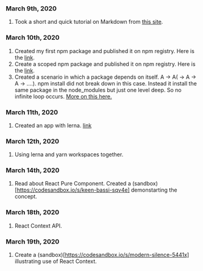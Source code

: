 ### March 9th, 2020

1. Took a short and quick tutorial on Markdown from [this site](www.markdowntutorial.com).

### March 10th, 2020

1. Created my first npm package and published it on npm registry. Here is the [link](https://www.npmjs.com/package/super-basic-math-utils).
2. Create a scoped npm package and published it on npm registry. Here is the [link](https://www.npmjs.com/package/@mohindersaluja/basic-math-utils).
3. Created a scenario in which a package depends on itself. A -> A( -> A -> A -> ....). npm install did not break down in this case. Instead  it install the same package in the node_modules but just one level deep. So no infinite loop occurs. [More on this here.](https://docs.npmjs.com/cli-commands/install.html#limitations-of-npms-install-algorithm)

### March 11th, 2020

1. Created an app with lerna. [link](https://github.com/mohinderps/math-app-with-lerna)

### March 12th, 2020

1. Using lerna and yarn workspaces together.

### March 14th, 2020

1. Read about React Pure Component. Created a (sandbox)[https://codesandbox.io/s/keen-bassi-sqv4e] demonstarting the concept.

### March 18th, 2020

1. React Context API.

### March 19th, 2020

1. Create a (sandbox)[https://codesandbox.io/s/modern-silence-5441x] illustrating use of React Context.

